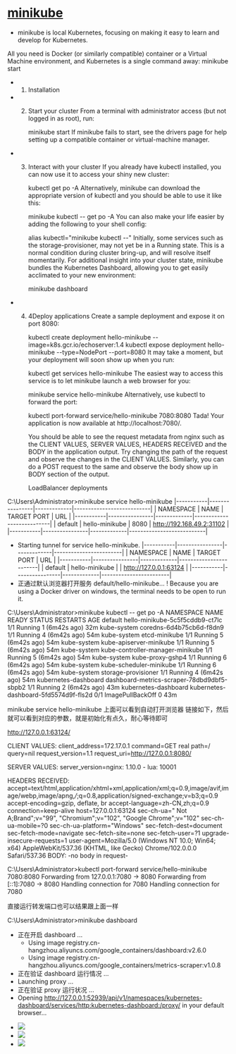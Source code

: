 

# [minikube](https://minikube.sigs.k8s.io/docs/start/)


- minikube is local Kubernetes, focusing on making it easy to learn and develop for Kubernetes.

All you need is Docker (or similarly compatible) container or a Virtual Machine environment, and Kubernetes is a single command away: minikube start

- 1. Installation

- 2. Start your cluster
      From a terminal with administrator access (but not logged in as root), run:

      minikube start
      If minikube fails to start, see the drivers page for help setting up a compatible container or virtual-machine manager.



- 3. Interact with your cluster
      If you already have kubectl installed, you can now use it to access your shiny new cluster:

      kubectl get po -A
      Alternatively, minikube can download the appropriate version of kubectl and you should be able to use it like this:

      minikube kubectl -- get po -A
      You can also make your life easier by adding the following to your shell config:

      alias kubectl="minikube kubectl --"
      Initially, some services such as the storage-provisioner, may not yet be in a Running state. This is a normal condition during cluster bring-up, and will resolve itself momentarily. For additional insight into your cluster state, minikube bundles the Kubernetes Dashboard, allowing you to get easily acclimated to your new environment:

      minikube dashboard

- 4. 4Deploy applications
      Create a sample deployment and expose it on port 8080:

      kubectl create deployment hello-minikube --image=k8s.gcr.io/echoserver:1.4
      kubectl expose deployment hello-minikube --type=NodePort --port=8080
      It may take a moment, but your deployment will soon show up when you run:

      kubectl get services hello-minikube
      The easiest way to access this service is to let minikube launch a web browser for you:

      minikube service hello-minikube
      Alternatively, use kubectl to forward the port:

      kubectl port-forward service/hello-minikube 7080:8080
      Tada! Your application is now available at http://localhost:7080/.

      You should be able to see the request metadata from nginx such as the CLIENT VALUES, SERVER VALUES, HEADERS RECEIVED and the BODY in the application output. Try changing the path of the request and observe the changes in the CLIENT VALUES. Similarly, you can do a POST request to the same and observe the body show up in BODY section of the output.

      LoadBalancer deployments



C:\Users\Administrator>minikube service hello-minikube
|-----------|----------------|-------------|---------------------------|
| NAMESPACE |      NAME      | TARGET PORT |            URL            |
|-----------|----------------|-------------|---------------------------|
| default   | hello-minikube |        8080 | http://192.168.49.2:31102 |
|-----------|----------------|-------------|---------------------------|
* Starting tunnel for service hello-minikube.
|-----------|----------------|-------------|------------------------|
| NAMESPACE |      NAME      | TARGET PORT |          URL           |
|-----------|----------------|-------------|------------------------|
| default   | hello-minikube |             | http://127.0.0.1:63124 |
|-----------|----------------|-------------|------------------------|
* 正通过默认浏览器打开服务 default/hello-minikube...
! Because you are using a Docker driver on windows, the terminal needs to be open to run it.



C:\Users\Administrator>minikube kubectl -- get po -A
NAMESPACE              NAME                                         READY   STATUS             RESTARTS        AGE
default                hello-minikube-5c5f5cddb9-ct7lc              1/1     Running            1 (6m42s ago)   32m
kube-system            coredns-6d4b75cb6d-f8dn9                     1/1     Running            4 (6m42s ago)   54m
kube-system            etcd-minikube                                1/1     Running            5 (6m42s ago)   54m
kube-system            kube-apiserver-minikube                      1/1     Running            5 (6m42s ago)   54m
kube-system            kube-controller-manager-minikube             1/1     Running            5 (6m42s ago)   54m
kube-system            kube-proxy-gshp4                             1/1     Running            6 (6m42s ago)   54m
kube-system            kube-scheduler-minikube                      1/1     Running            6 (6m42s ago)   54m
kube-system            storage-provisioner                          1/1     Running            4 (6m42s ago)   54m
kubernetes-dashboard   dashboard-metrics-scraper-78dbd9dbf5-sbpb2   1/1     Running            2 (6m42s ago)   43m
kubernetes-dashboard   kubernetes-dashboard-5fd5574d9f-fls2d        0/1     ImagePullBackOff   0               43m


minikube service hello-minikube  上面可以看到自动打开浏览器
链接如下，然后就可以看到对应的参数，就是初始化有点久，耐心等待即可

http://127.0.0.1:63124/

CLIENT VALUES:
client_address=172.17.0.1
command=GET
real path=/
query=nil
request_version=1.1
request_uri=http://127.0.0.1:8080/

SERVER VALUES:
server_version=nginx: 1.10.0 - lua: 10001

HEADERS RECEIVED:
accept=text/html,application/xhtml+xml,application/xml;q=0.9,image/avif,image/webp,image/apng,*/*;q=0.8,application/signed-exchange;v=b3;q=0.9
accept-encoding=gzip, deflate, br
accept-language=zh-CN,zh;q=0.9
connection=keep-alive
host=127.0.0.1:63124
sec-ch-ua=" Not A;Brand";v="99", "Chromium";v="102", "Google Chrome";v="102"
sec-ch-ua-mobile=?0
sec-ch-ua-platform="Windows"
sec-fetch-dest=document
sec-fetch-mode=navigate
sec-fetch-site=none
sec-fetch-user=?1
upgrade-insecure-requests=1
user-agent=Mozilla/5.0 (Windows NT 10.0; Win64; x64) AppleWebKit/537.36 (KHTML, like Gecko) Chrome/102.0.0.0 Safari/537.36
BODY:
-no body in request-



C:\Users\Administrator>kubectl port-forward service/hello-minikube 7080:8080
Forwarding from 127.0.0.1:7080 -> 8080
Forwarding from [::1]:7080 -> 8080
Handling connection for 7080
Handling connection for 7080


直接运行转发端口也可以结果跟上面一样


C:\Users\Administrator>minikube dashboard
* 正在开启 dashboard ...
  - Using image registry.cn-hangzhou.aliyuncs.com/google_containers/dashboard:v2.6.0
  - Using image registry.cn-hangzhou.aliyuncs.com/google_containers/metrics-scraper:v1.0.8
* 正在验证 dashboard 运行情况 ...
* Launching proxy ...
* 正在验证 proxy 运行状况 ...
* Opening http://127.0.0.1:52939/api/v1/namespaces/kubernetes-dashboard/services/http:kubernetes-dashboard:/proxy/ in your default browser...


- ![](imges/MinkubeDashboard1.png)
- ![](imges/MinkubeDashboard2.png)
- ![](imges/Minkube-pCluseter2.png)